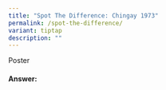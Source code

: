 ```yaml
---
title: "Spot The Difference: Chingay 1973"
permalink: /spot-the-difference/
variant: tiptap
description: ""
---
```

<p>Poster</p>
<p></p>
<h4>Answer:</h4>
<p></p>